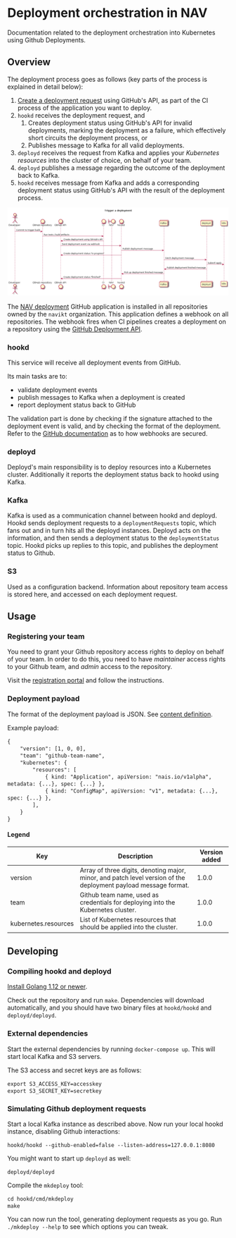 # Deployment orchestration in NAV
Documentation related to the deployment orchestration into Kubernetes using Github Deployments.

## Overview
The deployment process goes as follows (key parts of the process is explained in detail below):

1. [Create a deployment request](https://developer.github.com/v3/repos/deployments/#create-a-deployment) using GitHub's API, as part of the CI process of the application you want to deploy.
2. `hookd` receives the deployment request, and
   1. Creates deployment status using GitHub's API for invalid deployments, marking the deployment as a failure, which effectively short circuits the deployment process, or
   2. Publishes message to Kafka for all valid deployments.
3. `deployd` receives the request from Kafka and applies your _Kubernetes resources_ into the cluster of choice, on behalf of your team.
4. `deployd` publishes a message regarding the outcome of the deployment back to Kafka.
5. `hookd` receives message from Kafka and adds a corresponding deployment status using GitHub's API with the result of the deployment process.

![Timeline of deployment components](doc/timeline.png)

The [NAV deployment](https://github.com/apps/nav-deployment) GitHub application is installed in all repositories owned by the `navikt` organization.
This application defines a webhook on all repositories. The webhook fires when CI pipelines creates a deployment on a repository using the
[GitHub Deployment API](https://developer.github.com/v3/repos/deployments/#create-a-deployment).

### hookd
This service will receive all deployment events from GitHub.

Its main tasks are to:
* validate deployment events
* publish messages to Kafka when a deployment is created
* report deployment status back to GitHub

The validation part is done by checking if the signature attached to the deployment event is valid, and by checking the format of the deployment. Refer to the [GitHub documentation](https://developer.github.com/webhooks/securing/) as to how webhooks are secured.

### deployd
Deployd's main responsibility is to deploy resources into a Kubernetes cluster. Additionally it reports the deployment status back to hookd using Kafka.

### Kafka
Kafka is used as a communication channel between hookd and deployd. Hookd sends deployment requests to a `deploymentRequests` topic, which fans out
and in turn hits all the deployd instances. Deployd acts on the information, and then sends a deployment status to the `deploymentStatus` topic.
Hookd picks up replies to this topic, and publishes the deployment status to Github.

### S3
Used as a configuration backend. Information about repository team access is stored here, and accessed on each deployment request.

## Usage

### Registering your team
You need to grant your Github repository access rights to deploy on behalf of your team.
In order to do this, you need to have _maintainer_ access rights to your Github team, and _admin_ access to the repository.

Visit the [registration portal](https://deployment.prod-sbs.nais.io/auth/login) and follow the instructions.

### Deployment payload
The format of the deployment payload is JSON. See [content definition](deployd/pkg/deployd/deployd.go).

Example payload:
```
{
    "version": [1, 0, 0],
    "team": "github-team-name",
    "kubernetes": {
        "resources": [
            { kind: "Application", apiVersion: "nais.io/v1alpha", metadata: {...}, spec: {...} },
            { kind: "ConfigMap", apiVersion: "v1", metadata: {...}, spec: {...} },
        ],
    }
}
```

#### Legend

| Key | Description | Version added |
|-----|-------------|---------------|
| version | Array of three digits, denoting major, minor, and patch level version of the deployment payload message format. | 1.0.0 |
| team | Github team name, used as credentials for deploying into the Kubernetes cluster. | 1.0.0 |
| kubernetes.resources | List of Kubernetes resources that should be applied into the cluster. | 1.0.0 |


## Developing

### Compiling hookd and deployd
[Install Golang 1.12 or newer](https://golang.org/doc/install).

Check out the repository and run `make`. Dependencies will download automatically, and you should have two binary files at `hookd/hookd` and `deployd/deployd`.

### External dependencies
Start the external dependencies by running `docker-compose up`. This will start local Kafka and S3 servers.

The S3 access and secret keys are as follows:

```
export S3_ACCESS_KEY=accesskey
export S3_SECRET_KEY=secretkey
```

### Simulating Github deployment requests
Start a local Kafka instance as described above. Now run your local hookd instance, disabling Github interactions:
```
hookd/hookd --github-enabled=false --listen-address=127.0.0.1:8080
```

You might want to start up `deployd` as well:
```
deployd/deployd
```

Compile the `mkdeploy` tool:
```
cd hookd/cmd/mkdeploy
make
```

You can now run the tool, generating deployment requests as you go. Run `./mkdeploy --help` to see which options you can tweak.
